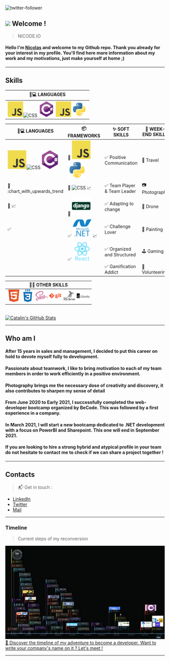![twitter-follower](https://img.shields.io/twitter/follow/nicode_io?style=social)

## <img src="https://raw.githubusercontent.com/MartinHeinz/MartinHeinz/master/wave.gif" width="30px"> Welcome !
> NICODE.IO


####    Hello I'm [Nicolas](https://www.linkedin.com/in/nicolas-denoel/) and welcome to my Github repo. Thank you already for your interest in my profile. You'll find here more information about my work and my motivations, just make yourself at home ;)

---

##  Skills

| :iphone::computer: LANGUAGES                            |
|---------------------------------------------------------|
| <img src="https://github.com/devicons/devicon/blob/master/icons/javascript/javascript-original.svg" alt="CSS" width="50" height="50"/><img src="https://upload.wikimedia.org/wikipedia/commons/a/a4/Dart-logo-wordmark.svg" alt="CSS" width="50" height="50"/>  <img src="https://github.com/devicons/devicon/blob/master/icons/csharp/csharp-original.svg" alt="CSS" width="50" height="50"/>  <img src="https://github.com/devicons/devicon/blob/master/icons/javascript/javascript-original.svg" alt="CSS" width="50" height="50"/><img src="https://github.com/devicons/devicon/blob/master/icons/python/python-original.svg" alt="CSS" width="50" height="50"/> |



| :iphone::computer: LANGUAGES                            |  :package: FRAMEWORKS              |  :sparkles: SOFT SKILLS                        |  :deciduous_tree: WEEK-END SKILLS |
|---------------------------------------------------------|------------------------------------|------------------------------------------------|-----------------------------------|
| <img src="https://github.com/devicons/devicon/blob/master/icons/javascript/javascript-original.svg" alt="CSS" width="60" height="60"/><img src="https://upload.wikimedia.org/wikipedia/commons/a/a4/Dart-logo-wordmark.svg" alt="CSS" width="60" height="60"/><img src="https://github.com/devicons/devicon/blob/master/icons/csharp/csharp-original.svg" alt="CSS" width="60" height="60"/>| :1st_place_medal: <img src="https://github.com/devicons/devicon/blob/master/icons/javascript/javascript-original.svg" alt="CSS" width="60" height="60"/><img src="https://github.com/devicons/devicon/blob/master/icons/python/python-original.svg" alt="CSS" width="60" height="60"/> | :white_check_mark: Positive Communication      | :sunrise_over_mountains: Travel   |
| :2nd_place_medal:  :chart_with_upwards_trend | :2nd_place_medal: <img src="hhttps://github.com/devicons/devicon/blob/master/icons/flutter/flutter-original.svg" alt="CSS" width="60" height="60"/> :chart_with_upwards_trend:   | :white_check_mark: Team Player & Team Leader   | :camera: Photography              |
| :3rd_place_medal:   :chart_with_upwards_trend: | :3rd_place_medal: <img src="https://github.com/devicons/devicon/blob/master/icons/django/django-original.svg" alt="CSS" width="60" height="60"/>| :white_check_mark: Adapting to change          | :helicopter: Drone                |
| :white_check_mark:  | :white_check_mark: <img src="https://github.com/devicons/devicon/blob/master/icons/dot-net/dot-net-plain-wordmark.svg" alt="CSS" width="60" height="60"/>  :chart_with_upwards_trend:    | :white_check_mark: Challenge Lover             | :art: Painting                    |
|                                                         | :white_check_mark: <img src="https://github.com/devicons/devicon/blob/master/icons/react/react-original-wordmark.svg" alt="CSS" width="60" height="60"/> | :white_check_mark: Organized and Structured    | :joystick: Gaming                 |
|                                                         |          | :white_check_mark: Gamification Addict         | :open_hands: Volunteering         |

| :man_technologist: OTHER SKILLS                         |                        
|---------------------------------------------------------|
| <img src="https://github.com/devicons/devicon/blob/master/icons/html5/html5-original.svg" alt="HTML" width="40" height="40"/> <img src="https://github.com/devicons/devicon/blob/master/icons/css3/css3-plain-wordmark.svg" alt="CSS" width="40" height="40"/> <img src="https://github.com/devicons/devicon/blob/master/icons/sass/sass-original.svg" alt="CSS" width="40" height="40"/> <img src="https://github.com/devicons/devicon/blob/master/icons/git/git-plain-wordmark.svg" alt="CSS" width="40" height="40"/> <img src="https://github.com/devicons/devicon/blob/master/icons/microsoftsqlserver/microsoftsqlserver-plain-wordmark.svg" alt="CSS" width="40" height="40"/> <img src="https://github.com/devicons/devicon/blob/master/icons/ubuntu/ubuntu-plain-wordmark.svg" alt="CSS" width="40" height="40"/> |        


</br>
<a href="https://github.com/nicode-io/nicode-io">
  <img align="center" src="https://github-readme-stats.vercel.app/api?username=nicode-io&show_icons=true&line_height=27&count_private=true&title_color=ffffff&text_color=c9cacc&icon_color=2bbc8a&bg_color=1d1f21" alt="Catalin's GitHub Stats" />
</a>                 

---

## Who am I


#### After 15 years in sales and management, I decided to put this career on hold to devote myself fully to development.   
#### Passionate about teamwork, I like to bring motivation to each of my team members in order to work efficiently in a positive environment.   
#### Photography brings me the necessary dose of creativity and discovery, it also contributes to sharpen my sense of detail
#### From June 2020 to Early 2021, I successfully completed the web-developer bootcamp organized by BeCode. This was followed by a first experience in a company. 
#### In March 2021, I will start a new bootcamp dedicated to .NET development with a focus on PowerBI and Sharepoint. This one will end in September 2021.    
#### If you are looking to hire a strong hybrid and atypical profile in your team do not hesitate to contact me to check if we can share a project together !  

---

## Contacts

> :mailbox_with_mail: Get in touch :
- [LinkedIn](linkedin.com/in/nicolas-denoel)
- [Twitter](https://twitter.com/Nicode_IO)
- [Mail](mailto:nicolas@nicode.io) 

---

### Timeline
> Current steps of my reconversion

![Timeline](Timeline-21-04-05.png "Reconversion Timeline")
[:calendar: Discover the timeline of my adventure to become a developer. Want to write your company's name on it ? Let's meet !](https://timelines.gitkraken.com/timeline/2e12cc334eb0406b84bf7a6339e666c4?range=2020-05-26_2021-08-02)

---
